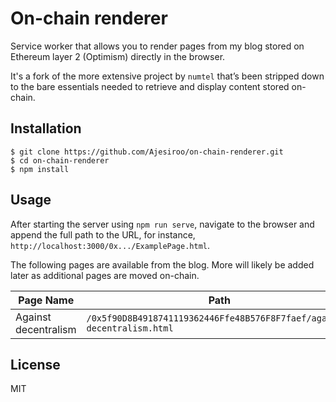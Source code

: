 # On-chain renderer

Service worker that allows you to render pages from my blog stored on Ethereum layer 2 (Optimism) directly in the browser.

It's a fork of the more extensive project by `numtel` that’s been stripped down to the bare essentials needed to retrieve and display content stored on-chain.

## Installation

```
$ git clone https://github.com/Ajesiroo/on-chain-renderer.git
$ cd on-chain-renderer
$ npm install
```

## Usage

After starting the server using `npm run serve`, navigate to the browser and append the full path to the URL, for instance, `http://localhost:3000/0x.../ExamplePage.html`.

The following pages are available from the blog. More will likely be added later as additional pages are moved on-chain.

| Page Name | Path |
| --- | --- |
| Against decentralism | `/0x5f90D8B4918741119362446Ffe48B576F8F7faef/against-decentralism.html` |

## License

MIT